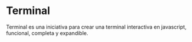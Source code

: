 # Terminal
Terminal es una iniciativa para crear una terminal interactiva en javascript, funcional, completa y expandible.
